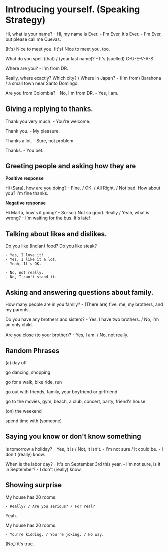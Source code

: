 # Introducing yourself. (Speaking Strategy)

Hi, what is your name?
	- Hi, my name is Ever.
	- I'm Ever, it's Ever.
	- I'm Ever, but please call me Cuevas.

(It's) Nice to meet you.
(It's) Nice to meet you, too.

What do you spell (that) / (your last name)?
	- It's (spelled) C-U-E-V-A-S

Where are you?
	- I'm from DR.

Really, where exactly? Which city? / Where in Japan? 
	- (I'm from) Barahona / a small town near Santo Domingo.

Are you from Colombia? 
	- No, I'm from DR.
	- Yes, I am. 

## Giving a replying to thanks.

Thank you very much.
	- You're welcome.

Thank you.
	- My pleasure.

Thanks a lot.
	- Sure, not problem.

Thanks.
	- You bet.

## Greeting people and asking how they are

**Positive response**

Hi (Sara), how are you doing?
	- Fine. / OK. / All Right. / Not bad. How about you? 
I'm fine thanks.

**Negative response**

Hi Marta, how's it going?
	- So-so / Not so good.
Really / Yeah, what is wrong? 
	- I'm waiting for the bus. It's late!

## Talking about likes and dislikes.

Do you like (Indian) food?
Do you like steak?

	- Yes, I love it!
	- Yes, I like it a lot.
	- Yeah, It's OK.

	- No, not really.
	- No, I can't stand it. 

## Asking and answering questions about family.

How many people are in you family?
	- (There are) five, me, my brothers, and my parents.

Do you have any brothers and sisters? 
	- Yes, I have two brothers. / No, I'm an only child.

Are you close (to your brother)?
	- Yes, I am. / No, not really.

## Random Phrases

(a) day off

go dancing, shopping

go for a walk, bike ride, run

go out with friends, family, your boyfriend or girlfriend

go to the movies, gym, beach, a club, concert, party, friend's house

(on) the weekend

spend time with (someone)

## Saying you know or don't know something

Is tomorrow a holiday?
	- Yes, it is / Not, it isn't.
	- I'm not sure / It could be.
	- I don't (really) know.

When is the labor day? 
	- It's on September 3rd this year.
	- I'm not sure, is it in September? 
	- I don't (really) know.

## Showing surprise

My house has 20 rooms.

	- Really? / Are you serious? / For real?

Yeah.

My house has 20 rooms.

	- You're kidding. / You're joking. / No way.

(No,) it's true.
